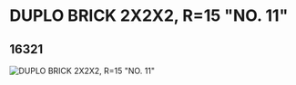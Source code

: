 # DUPLO BRICK 2X2X2, R=15 "NO. 11"
## 16321
![DUPLO BRICK 2X2X2, R=15 "NO. 11"](https://lc-www-live-s.legocdn.com/media/bricks/5/2/6058141.jpg)